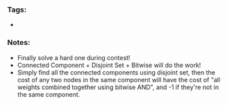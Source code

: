 ### Tags:
- 
### Notes:
- Finally solve a hard one during contest!
- Connected Component + Disjoint Set + Bitwise will do the work! 
- Simply find all the connected components using disjoint set, then the cost of any two nodes in the same component will have the cost of "all weights combined together using bitwise AND", and -1 if they're not in the same component. 
